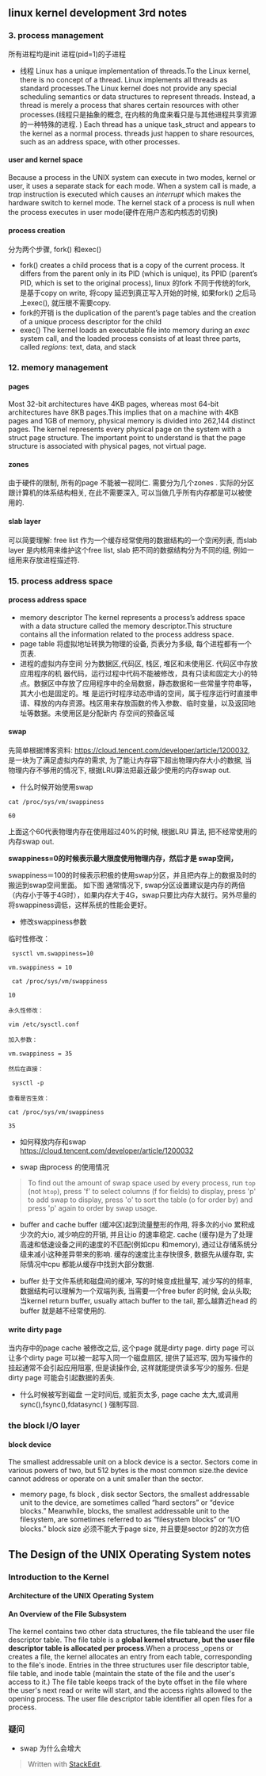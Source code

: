 
## linux kernel development 3rd notes
### 3. process management
所有进程均是init 进程(pid=1)的子进程
* 线程
Linux has a unique implementation of threads.To the Linux kernel, there is no concept of a thread. Linux implements all threads as standard processes.The Linux kernel does not provide any special scheduling semantics or data structures to represent threads. Instead, a thread is merely a process that shares certain resources with other processes.(线程只是抽象的概念, 在内核的角度来看只是与其他进程共享资源的一种特殊的进程. )
Each thread has a unique task_struct and appears to the kernel as a normal process.
threads just happen to share resources, such as an address space, with other processes.
#### user and   kernel space
Because a process in the UNIX system can execute in two modes, kernel or user, it uses a separate stack for each mode. When a system call is made, a _trap_ instruction is executed which causes an _interrupt_ which makes the hardware switch to kernel mode. The kernel stack of a process is null when the process executes in user mode(硬件在用户态和内核态的切换)
#### process creation
分为两个步骤, fork() 和exec()
* fork()
 creates a child process that is a copy of the current process. It differs from the parent only in its PID (which is unique), its PPID (parent’s PID, which is set to the original process),
 linux 的fork 不同于传统的fork, 是基于copy on write, 将copy 延迟到真正写入开始的时候, 如果fork() 之后马上exec(), 就压根不需要copy. 
*  fork的开销
is the duplication of the parent’s page tables and the creation of a unique process descriptor for the child
* exec()
The kernel loads an executable file into memory during an _exec_ system call, and the loaded process consists of at least three parts, called _regions_: text, data, and stack
### 12. memory management
#### pages
Most 32-bit architectures have 4KB pages, whereas most 64-bit architectures have 8KB pages.This implies that on a machine with 4KB pages and 1GB of memory, physical memory is divided into 262,144 distinct pages.
The kernel represents every physical page on the system with a  struct page structure.
The important point to understand is that the page structure is associated with physical pages, not virtual page.

#### zones
由于硬件的限制, 所有的page 不能被一视同仁. 需要分为几个zones . 实际的分区跟计算机的体系结构相关, 在此不需要深入, 可以当做几乎所有内存都是可以被使用的.

#### slab layer
可以简要理解: free list 作为一个缓存经常使用的数据结构的一个空闲列表, 而slab layer 是内核用来维护这个free list, slab 把不同的数据结构分为不同的组, 例如一组用来存放进程描述符.

### 15. process address space
#### process address space
* memory descriptor
The kernel represents a process’s address space with a data structure called the memory descriptor.This structure contains all the information related to the process address space.
* page table
将虚拟地址转换为物理的设备, 页表分为多级, 每个进程都有一个页表.
* 进程的虚拟内存空间
分为数据区,代码区, 栈区, 堆区和未使用区.
代码区中存放应用程序的机 器代码，运行过程中代码不能被修改，具有只读和固定大小的特点。数据区中存放了应用程序中的全局数据，静态数据和一些常量字符串等，其大小也是固定的。堆 是运行时程序动态申请的空间，属于程序运行时直接申请、释放的内存资源。栈区用来存放函数的传入参数、临时变量，以及返回地址等数据。未使用区是分配新内 存空间的预备区域



####  swap

先简单根据博客资料: https://cloud.tencent.com/developer/article/1200032, 是一块为了满足虚拟内存的需求, 为了能让内存容下超出物理内存大小的数据,  当物理内存不够用的情况下, 根据LRU算法把最近最少使用的内存swap out.

* 什么时候开始使用swap

```
cat /proc/sys/vm/swappiness

60
```
上面这个60代表物理内存在使用超过40%的时候, 根据LRU 算法, 把不经常使用的内存swap out.

**swappiness=0的时候表示最大限度使用物理内存，然后才是 swap空间，**

swappiness＝100的时候表示积极的使用swap分区，并且把内存上的数据及时的搬运到swap空间里面。
如下图
通常情况下, swap分区设置建议是内存的两倍 （内存小于等于4G时），如果内存大于4G，swap只要比内存大就行。另外尽量的将swappiness调低，这样系统的性能会更好。

* 修改swappiness参数

临时性修改：
```
 sysctl vm.swappiness=10

vm.swappiness = 10

 cat /proc/sys/vm/swappiness

10

永久性修改：

vim /etc/sysctl.conf

加入参数：

vm.swappiness = 35

然后在直接：

 sysctl -p

查看是否生效：

cat /proc/sys/vm/swappiness

35
```
* 如何释放内存和swap 
https://cloud.tencent.com/developer/article/1200032

* swap 由process 的使用情况
> To find out the amount of swap space used by every process, run `top` (not `htop`), press 'f' to select columns (f for fields) to display, press 'p' to add swap to display, press 'o' to sort the table (o for order by) and press 'p' again to order by swap usage.

* buffer and cache
buffer (缓冲区)起到流量整形的作用, 将多次的小io 累积成少次的大io, 减少响应的开销, 并且让io 的速率稳定. 
cache (缓存)是为了处理高速和低速设备之间的速度的不匹配(例如cpu 和memory), 通过让存储系统分级来减小这种差异带来的影响.  缓存的速度比主存快很多, 数据先从缓存取, 实际情况中cpu 都能从缓存中找到大部分数据.

* buffer
处于文件系统和磁盘间的缓冲, 写的时候变成批量写, 减少写的的频率, 数据结构可以理解为一个双端列表, 当需要一个free bufer 的时候, 会从头取; 当kernel return buffer, usually attach buffer to the tail, 那么越靠近head 的buffer 就是越不经常使用的. 

#### write dirty page
当内存中的page cache 被修改之后, 这个page 就是dirty page. 
dirty page 可以让多个dirty page 可以被一起写入同一个磁盘扇区, 提供了延迟写, 因为写操作的挂起通常不会引起应用阻塞, 但是读操作会, 这样就能提供读多写少的服务.  但是dirty page 可能会引起数据的丢失. 

* 什么时候被写到磁盘
一定时间后, 或脏页太多, page cache 太大,或调用sync(),fsync(),fdatasync( ) 强制写回.

### the block I/O layer
#### block device
The smallest addressable unit on a block device is a sector. Sectors come in various powers of two, but 512 bytes is the most common size.the device cannot address or operate on a unit smaller than the sector.

* memory page, fs block , disk sector
Sectors, the smallest addressable unit to the device, are sometimes called “hard sectors” or “device blocks.” Meanwhile, blocks, the smallest addressable unit to the filesystem, are sometimes referred to as “filesystem blocks” or “I/O blocks.” block size 必须不能大于page size, 并且要是sector 的2的次方倍


## The Design of the UNIX Operating System notes
### Introduction to the Kernel

#### Architecture of the UNIX Operating System
####  An Overview of the File Subsystem
The kernel contains two other data structures, the file tableand the user file descriptor table. The file table is a **global kernel structure, but the user file descriptor table is allocated per process**.When a process _opens or creates a file, the kernel allocates an entry from each table, corresponding to the file's inode. Entries in the three structures  user file descriptor table, file table, and inode table (maintain the state of the file and the user's access to it.) The file table keeps track of the byte offset in the file where the user's next read or write will start, and the access rights allowed to the opening process. The user file descriptor table identifier all open files for a process.

### 疑问
* swap 为什么会增大

> Written with [StackEdit](https://stackedit.io/).
<!--stackedit_data:
eyJoaXN0b3J5IjpbLTc4ODc3MzU4MSwtODU0MTExNzU5LC04MD
UwODk4NDEsLTE1NjYzODgwOTAsMTY3MDQ5MTIxNSwtOTM0MzUw
MjQsMTU5MTI1ODU0OSwtMTMzNjc1MzQ0NCwtMTE3NzU5MTQyOS
wtMzgwNDkxMzYxLDE2MzU1NjkxMzIsLTEyMjc1OTU0NTcsLTIy
MTcxNTk5LDg2NDY0MzQzNiwxNTMzNDAzMzg3LC0yMDk0MDgzNT
Q5LDE1MTY4MTcwOTcsLTk5OTIzMTIwMCwxMzI4NjgyNTU5LC04
NDY1MjczNjFdfQ==
-->